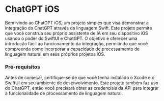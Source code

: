 

# ChatGPT iOS

Bem-vindo ao ChatGPT iOS, um projeto simples que visa demonstrar a integração do ChatGPT através da linguagem Swift. Este projeto permite que você construa seu próprio assistente de IA em seu dispositivo iOS usando o poder do SwiftUI e ChatGPT. O objetivo é oferecer uma introdução fácil ao funcionamento da integração, permitindo que você compreenda como incorporar a capacidade de processamento de linguagem natural em seus próprios projetos iOS.


### Pré-requisitos

Antes de começar, certifique-se de que você tenha instalado o Xcode e o SwiftUI em seu ambiente de desenvolvimento. Este projeto também faz uso do ChatGPT, então você precisará obter as credenciais da API para integrar a funcionalidade de processamento de linguagem natural.
